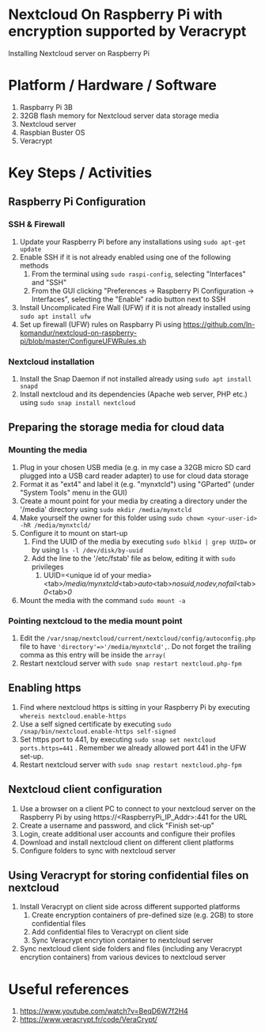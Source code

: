 # Nextcloud On Raspberry Pi with encryption supported by Veracrypt
Installing Nextcloud server on Raspberry Pi


# Platform / Hardware / Software
1. Raspbarry Pi 3B
1. 32GB flash memory for Nextcloud server data storage media 
1. Nextcloud server
1. Raspbian Buster OS
1. Veracrypt

# Key Steps / Activities

## Raspberry Pi Configuration

### SSH & Firewall
1. Update your Raspberry Pi before any installations using `sudo apt-get update`
1. Enable SSH if it is not already enabled using one of the following methods
   1. From the terminal using `sudo raspi-config`, selecting "Interfaces" and "SSH"
   1. From the GUI clicking "Preferences -> Raspberry Pi Configuration -> Interfaces", selecting the "Enable" radio button next to SSH
1. Install Uncomplicated Fire Wall (UFW) if it is not already installed using `sudo apt install ufw`
1. Set up firewall (UFW) rules on Raspbarry Pi using https://github.com/ln-komandur/nextcloud-on-raspberry-pi/blob/master/ConfigureUFWRules.sh

### Nextcloud installation
1. Install the Snap Daemon if not installed already using `sudo apt install snapd`
1. Install nextcloud and its dependencies (Apache web server, PHP etc.) using `sudo snap install nextcloud`

## Preparing the storage media for cloud data

### Mounting the media
1. Plug in your chosen USB media (e.g. in my case a 32GB micro SD card plugged into a USB card reader adapter) to use for cloud data storage
1. Format it as "ext4" and label it (e.g. "mynxtcld") using "GParted" (under "System Tools" menu in the GUI)
1. Create a mount point for your media by creating a directory under the '/media' directory using `sudo mkdir /media/mynxtcld`
1. Make yourself the owner for this folder using `sudo chown <your-user-id> -hR /media/mynxtcld/`
1. Configure it to mount on start-up  
   1. Find the UUID of the media by executing `sudo blkid | grep UUID=` or by using `ls -l /dev/disk/by-uuid`
   1. Add the line to the '/etc/fstab' file as below, editing it with `sudo` privileges
      1. UUID=\<unique id of your media><tab\>_/media/mynxtcld_\<tab>_auto_\<tab>_nosuid,nodev,nofail_\<tab>_0_\<tab>_0_
1. Mount the media with the command `sudo mount -a`

### Pointing nextcloud to the media mount point

1. Edit the `/var/snap/nextcloud/current/nextcloud/config/autoconfig.php` file to have `'directory'=>'/media/mynxtcld',`. Do not forget the trailing comma as this entry will be inside the `array(`
1. Restart nextcloud server with `sudo snap restart nextcloud.php-fpm`

## Enabling https
1. Find where nextcloud https is sitting in your Raspberry Pi by executing `whereis nextcloud.enable-https`
1. Use a self signed certificate by executing `sudo /snap/bin/nextcloud.enable-https self-signed` 
1. Set https port to 441, by executing `sudo snap set nextcloud ports.https=441` . Remember we already allowed port 441 in the UFW set-up.
1. Restart nextcloud server with `sudo snap restart nextcloud.php-fpm`
 

## Nextcloud client configuration

1. Use a browser on a client PC to connect to your nextcloud server on the Raspberry Pi by using https://<RaspberryPi_IP_Addr>:441 for the URL
1. Create a username and password, and click "Finish set-up"
1. Login, create additional user accounts and configure their profiles
1. Download and install nextcloud client on different client platforms
1. Configure folders to sync with nextcloud server

## Using Veracrypt for storing confidential files on nextcloud

1. Install Veracrypt on client side across different supported platforms
   1. Create encryption containers of pre-defined size (e.g. 2GB) to store confidential files
   1. Add confidential files to Veracrypt on client side
   1. Sync Veracrypt encrytion container to nextcloud server
1. Sync nextcloud client side folders and files (including any Veracrypt encrytion containers) from various devices to nextcloud server


# Useful references
1. https://www.youtube.com/watch?v=BeqD6W7f2H4
1. https://www.veracrypt.fr/code/VeraCrypt/

